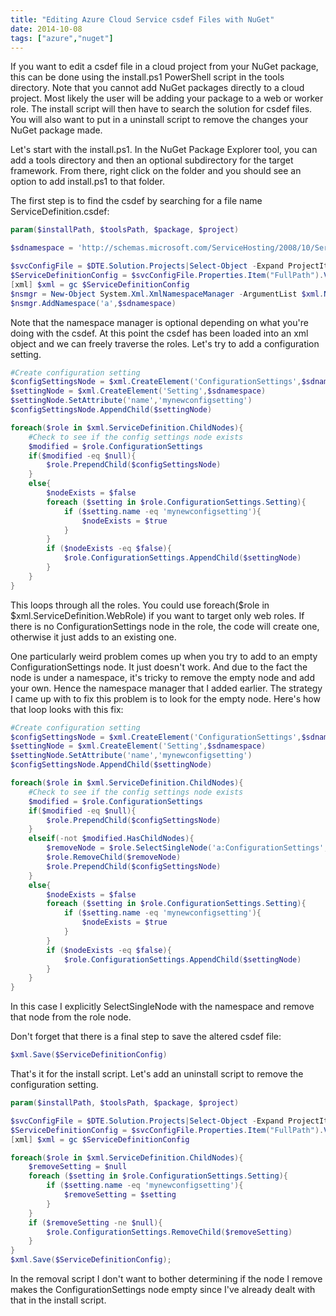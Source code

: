 ```yaml
---
title: "Editing Azure Cloud Service csdef Files with NuGet"
date: 2014-10-08
tags: ["azure","nuget"]
---
```


If you want to edit a csdef file in a cloud project from your NuGet package, this can be done using the install.ps1 PowerShell script in the tools directory.
Note that you cannot add NuGet packages directly to a cloud project. Most likely the user will be adding your package to a web or worker role. The 
install script will then have to search the solution for csdef files. You will also want to put in a uninstall script to remove the changes your NuGet package
made.

Let's start with the install.ps1. In the NuGet Package Explorer tool, you can add a tools directory and then an optional subdirectory for the target 
framework. From there, right click on the folder and you should see an option to add install.ps1 to that folder.

The first step is to find the csdef by searching for a file name ServiceDefinition.csdef:

```powershell
param($installPath, $toolsPath, $package, $project)

$sdnamespace = 'http://schemas.microsoft.com/ServiceHosting/2008/10/ServiceDefinition'

$svcConfigFile = $DTE.Solution.Projects|Select-Object -Expand ProjectItems|Where-Object{$_.Name -eq 'ServiceDefinition.csdef'}
$ServiceDefinitionConfig = $svcConfigFile.Properties.Item("FullPath").Value
[xml] $xml = gc $ServiceDefinitionConfig
$nsmgr = New-Object System.Xml.XmlNamespaceManager -ArgumentList $xml.NameTable
$nsmgr.AddNamespace('a',$sdnamespace)
```

Note that the namespace manager is optional depending on what you're doing with the csdef. At this point the csdef has been loaded into an xml
object and we can freely traverse the roles. Let's try to add a configuration setting.

```powershell
#Create configuration setting
$configSettingsNode = $xml.CreateElement('ConfigurationSettings',$sdnamespace)
$settingNode = $xml.CreateElement('Setting',$sdnamespace)
$settingNode.SetAttribute('name','mynewconfigsetting')
$configSettingsNode.AppendChild($settingNode)

foreach($role in $xml.ServiceDefinition.ChildNodes){
    #Check to see if the config settings node exists
    $modified = $role.ConfigurationSettings
    if($modified -eq $null){
        $role.PrependChild($configSettingsNode)
    }
    else{
        $nodeExists = $false
        foreach ($setting in $role.ConfigurationSettings.Setting){
            if ($setting.name -eq 'mynewconfigsetting'){
                $nodeExists = $true
            }
        }
        if ($nodeExists -eq $false){
            $role.ConfigurationSettings.AppendChild($settingNode)
        }
    }
}
```

This loops through all the roles. You could use foreach($role in $xml.ServiceDefinition.WebRole) if you want to target only web roles. 
If there is no ConfigurationSettings node in the role, the code will create one, otherwise it just adds to an existing one.

One particularly weird problem comes up when you try to add to an empty ConfigurationSettings node. It just doesn't work. And due to the 
fact the node is under a namespace, it's tricky to remove the empty node and add your own. Hence the namespace manager that I added 
earlier. The strategy I came up with to fix this problem is to look for the empty node. Here's how that loop looks with this fix:

```powershell
#Create configuration setting
$configSettingsNode = $xml.CreateElement('ConfigurationSettings',$sdnamespace)
$settingNode = $xml.CreateElement('Setting',$sdnamespace)
$settingNode.SetAttribute('name','mynewconfigsetting')
$configSettingsNode.AppendChild($settingNode)

foreach($role in $xml.ServiceDefinition.ChildNodes){
    #Check to see if the config settings node exists
    $modified = $role.ConfigurationSettings
    if($modified -eq $null){
        $role.PrependChild($configSettingsNode)
    }
    elseif(-not $modified.HasChildNodes){
        $removeNode = $role.SelectSingleNode('a:ConfigurationSettings', $nsmgr)
        $role.RemoveChild($removeNode)
        $role.PrependChild($configSettingsNode)
    }
    else{
        $nodeExists = $false
        foreach ($setting in $role.ConfigurationSettings.Setting){
            if ($setting.name -eq 'mynewconfigsetting'){
                $nodeExists = $true
            }
        }
        if ($nodeExists -eq $false){
            $role.ConfigurationSettings.AppendChild($settingNode)
        }
    }
}
```

In this case I explicitly SelectSingleNode with the namespace and remove that node from the role node.

Don't forget that there is a final step to save the altered csdef file:

```powershell
$xml.Save($ServiceDefinitionConfig)
```

That's it for the install script. Let's add an uninstall script to remove the configuration setting.

```powershell
param($installPath, $toolsPath, $package, $project)

$svcConfigFile = $DTE.Solution.Projects|Select-Object -Expand ProjectItems|Where-Object{$_.Name -eq 'ServiceDefinition.csdef'}
$ServiceDefinitionConfig = $svcConfigFile.Properties.Item("FullPath").Value
[xml] $xml = gc $ServiceDefinitionConfig

foreach($role in $xml.ServiceDefinition.ChildNodes){
    $removeSetting = $null
    foreach ($setting in $role.ConfigurationSettings.Setting){
        if ($setting.name -eq 'mynewconfigsetting'){
            $removeSetting = $setting
        }
    }
    if ($removeSetting -ne $null){
        $role.ConfigurationSettings.RemoveChild($removeSetting)
    }
}
$xml.Save($ServiceDefinitionConfig);
```

In the removal script I don't want to bother determining if the node I remove makes the ConfigurationSettings node empty
since I've already dealt with that in the install script.
